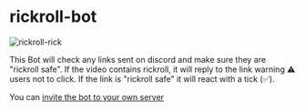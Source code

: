 # rickroll-bot


![rickroll-rick](https://user-images.githubusercontent.com/35420813/168202918-cfb689f7-1914-463a-86d9-b24cd4d5d62a.gif)

This Bot will check any links sent on discord and make sure they are "rickroll safe". If the video contains rickroll, it will reply to the link warning ⚠ users not to click. If the link is "rickroll safe" it will react with a tick (✅).

You can [invite the bot to your own server](https://discord.com/api/oauth2/authorize?client_id=974308141258903634&permissions=19520&scope=bot)

